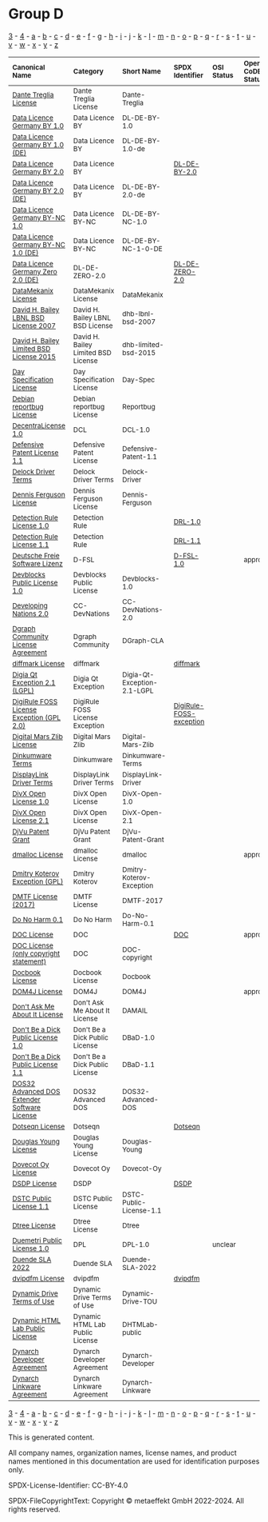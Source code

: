 # Group D

[3](../[3]/README.md) -
[4](../[4]/README.md) -
[a](../[a]/README.md) - 
[b](../[b]/README.md) - 
[c](../[c]/README.md) - 
[d](../[d]/README.md) - 
[e](../[e]/README.md) - 
[f](../[f]/README.md) - 
[g](../[g]/README.md) - 
[h](../[h]/README.md) - 
[i](../[i]/README.md) - 
[j](../[j]/README.md) - 
[k](../[k]/README.md) - 
[l](../[l]/README.md) - 
[m](../[m]/README.md) - 
[n](../[n]/README.md) - 
[o](../[o]/README.md) - 
[p](../[p]/README.md) - 
[q](../[q]/README.md) - 
[r](../[r]/README.md) - 
[s](../[s]/README.md) - 
[t](../[t]/README.md) - 
[u](../[u]/README.md) - 
[v](../[v]/README.md) - 
[w](../[w]/README.md) - 
[x](../[x]/README.md) - 
[y](../[y]/README.md) - 
[z](../[z]/README.md)

|<sup>Canonical Name</sup>|<sup>Category</sup>|<sup>Short Name</sup>|<sup>SPDX Identifier</sup>|<sup>OSI Status</sup>|<sup>Open CoDE Status</sup>|<sup>ScanCode</sup>|<sup>Matched ScanCode</sup>|<sup>Type</sup>|
| :-- | :-- | :-- | :-- | :-- | :-- | :-- | :-- | :-- |
|<sup><a name="Dante-Treglia-License">[Dante Treglia License]([da]/Dante-Treglia-License.yaml)</a></sup>|<sup>Dante Treglia License</sup>|<sup>Dante-Treglia</sup>| | | |<sup>[dante-treglia](https://github.com/nexB/scancode-toolkit/blob/develop/src/licensedcode/data/licenses/dante-treglia.LICENSE)</sup>|<sup>[dante-treglia](https://github.com/nexB/scancode-toolkit/blob/develop/src/licensedcode/data/licenses/dante-treglia.LICENSE)</sup>|<sup>terms</sup>|
|<sup><a name="Data-Licence-Germany-BY-1.0">[Data Licence Germany BY 1.0]([da]/Data-Licence-Germany-BY-1.0.yaml)</a></sup>|<sup>Data Licence BY</sup>|<sup>DL-DE-BY-1.0</sup>| | | |<sup>[dl-de-by-1-0-en](https://github.com/nexB/scancode-toolkit/blob/develop/src/licensedcode/data/licenses/dl-de-by-1-0-en.LICENSE)</sup>|<sup>[dl-de-by-1-0-en](https://github.com/nexB/scancode-toolkit/blob/develop/src/licensedcode/data/licenses/dl-de-by-1-0-en.LICENSE)</sup>|<sup>terms</sup>|
|<sup><a name="Data-Licence-Germany-BY-1.0-(DE)">[Data Licence Germany BY 1.0 (DE)]([da]/Data-Licence-Germany-BY-1.0-(DE).yaml)</a></sup>|<sup>Data Licence BY</sup>|<sup>DL-DE-BY-1.0-de</sup>| | | |<sup>[dl-de-by-1-0-de](https://github.com/nexB/scancode-toolkit/blob/develop/src/licensedcode/data/licenses/dl-de-by-1-0-de.LICENSE)</sup>|<sup>[dl-de-by-1-0-de](https://github.com/nexB/scancode-toolkit/blob/develop/src/licensedcode/data/licenses/dl-de-by-1-0-de.LICENSE)</sup>|<sup>terms</sup>|
|<sup><a name="Data-Licence-Germany-BY-2.0">[Data Licence Germany BY 2.0]([da]/Data-Licence-Germany-BY-2.0.yaml)</a></sup>|<sup>Data Licence BY</sup>|<sup> </sup>|<sup>[DL-DE-BY-2.0](https://spdx.org/licenses/DL-DE-BY-2.0.html)</sup>| | |<sup>[dl-de-by-2-0-en](https://github.com/nexB/scancode-toolkit/blob/develop/src/licensedcode/data/licenses/dl-de-by-2-0-en.LICENSE)</sup>|<sup>[dl-de-by-2-0-en](https://github.com/nexB/scancode-toolkit/blob/develop/src/licensedcode/data/licenses/dl-de-by-2-0-en.LICENSE)</sup>|<sup>terms</sup>|
|<sup><a name="Data-Licence-Germany-BY-2.0-(DE)">[Data Licence Germany BY 2.0 (DE)]([da]/Data-Licence-Germany-BY-2.0-(DE).yaml)</a></sup>|<sup>Data Licence BY</sup>|<sup>DL-DE-BY-2.0-de</sup>| | | |<sup>[dl-de-by-2-0-de](https://github.com/nexB/scancode-toolkit/blob/develop/src/licensedcode/data/licenses/dl-de-by-2-0-de.LICENSE)</sup>|<sup>[dl-de-by-2-0-de](https://github.com/nexB/scancode-toolkit/blob/develop/src/licensedcode/data/licenses/dl-de-by-2-0-de.LICENSE)</sup>|<sup>terms</sup>|
|<sup><a name="Data-Licence-Germany-BY-NC-1.0">[Data Licence Germany BY-NC 1.0]([da]/Data-Licence-Germany-BY-NC-1.0.yaml)</a></sup>|<sup>Data Licence BY-NC</sup>|<sup>DL-DE-BY-NC-1.0</sup>| | | |<sup>[dl-de-by-nc-1-0-en](https://github.com/nexB/scancode-toolkit/blob/develop/src/licensedcode/data/licenses/dl-de-by-nc-1-0-en.LICENSE)</sup>|<sup>[dl-de-by-nc-1-0-en](https://github.com/nexB/scancode-toolkit/blob/develop/src/licensedcode/data/licenses/dl-de-by-nc-1-0-en.LICENSE)</sup>|<sup>terms</sup>|
|<sup><a name="Data-Licence-Germany-BY-NC-1.0-(DE)">[Data Licence Germany BY-NC 1.0 (DE)]([da]/Data-Licence-Germany-BY-NC-1.0-(DE).yaml)</a></sup>|<sup>Data Licence BY-NC</sup>|<sup>DL-DE-BY-NC-1-0-DE</sup>| | | |<sup>[dl-de-by-nc-1-0-de](https://github.com/nexB/scancode-toolkit/blob/develop/src/licensedcode/data/licenses/dl-de-by-nc-1-0-de.LICENSE)</sup>|<sup>[dl-de-by-nc-1-0-de](https://github.com/nexB/scancode-toolkit/blob/develop/src/licensedcode/data/licenses/dl-de-by-nc-1-0-de.LICENSE)</sup>|<sup>terms</sup>|
|<sup><a name="Data-Licence-Germany-Zero-2.0-(DE)">[Data Licence Germany Zero 2.0 (DE)]([da]/Data-Licence-Germany-Zero-2.0-(DE).yaml)</a></sup>|<sup>DL-DE-ZERO-2.0</sup>|<sup> </sup>|<sup>[DL-DE-ZERO-2.0](https://spdx.org/licenses/DL-DE-ZERO-2.0.html)</sup>| | |<sup>[dl-de-zero-2.0](https://github.com/nexB/scancode-toolkit/blob/develop/src/licensedcode/data/licenses/dl-de-zero-2.0.LICENSE)</sup>| |<sup>terms</sup>|
|<sup><a name="DataMekanix-License">[DataMekanix License]([da]/DataMekanix-License.yaml)</a></sup>|<sup>DataMekanix License</sup>|<sup>DataMekanix</sup>| | | |<sup>[datamekanix-license](https://github.com/nexB/scancode-toolkit/blob/develop/src/licensedcode/data/licenses/datamekanix-license.LICENSE)</sup>|<sup>[datamekanix-license](https://github.com/nexB/scancode-toolkit/blob/develop/src/licensedcode/data/licenses/datamekanix-license.LICENSE)</sup>|<sup>terms</sup>|
|<sup><a name="David-H.-Bailey-LBNL-BSD-License-2007">[David H. Bailey LBNL BSD License 2007]([da]/David-H.-Bailey-LBNL-BSD-License-2007.yaml)</a></sup>|<sup>David H. Bailey LBNL BSD License</sup>|<sup>dhb-lbnl-bsd-2007</sup>| | | |<sup>[dhb-lbnl-bsd-2007](https://github.com/nexB/scancode-toolkit/blob/develop/src/licensedcode/data/licenses/dhb-lbnl-bsd-2007.LICENSE)</sup>|<sup>[lbnl-bsd](https://github.com/nexB/scancode-toolkit/blob/develop/src/licensedcode/data/licenses/lbnl-bsd.LICENSE)</sup>|<sup>terms</sup>|
|<sup><a name="David-H.-Bailey-Limited-BSD-License-2015">[David H. Bailey Limited BSD License 2015]([da]/David-H.-Bailey-Limited-BSD-License-2015.yaml)</a></sup>|<sup>David H. Bailey Limited BSD License</sup>|<sup>dhb-limited-bsd-2015</sup>| | | |<sup>[dhb-limited-bsd-2015](https://github.com/nexB/scancode-toolkit/blob/develop/src/licensedcode/data/licenses/dhb-limited-bsd-2015.LICENSE)</sup>|<sup>[bsd-new](https://github.com/nexB/scancode-toolkit/blob/develop/src/licensedcode/data/licenses/bsd-new.LICENSE)</sup>|<sup>terms</sup>|
|<sup><a name="Day-Specification-License">[Day Specification License]([da]/Day-Specification-License.yaml)</a></sup>|<sup>Day Specification License</sup>|<sup>Day-Spec</sup>| | | |<sup>[day-spec](https://github.com/nexB/scancode-toolkit/blob/develop/src/licensedcode/data/licenses/day-spec.LICENSE)</sup>|<sup>[day-spec](https://github.com/nexB/scancode-toolkit/blob/develop/src/licensedcode/data/licenses/day-spec.LICENSE)</sup>|<sup>terms</sup>|
|<sup><a name="Debian-reportbug-License">[Debian reportbug License]([de]/Debian-reportbug-License.yaml)</a></sup>|<sup>Debian reportbug License</sup>|<sup>Reportbug</sup>| | | |<sup>[reportbug](https://github.com/nexB/scancode-toolkit/blob/develop/src/licensedcode/data/licenses/reportbug.LICENSE)</sup>|<sup>[reportbug](https://github.com/nexB/scancode-toolkit/blob/develop/src/licensedcode/data/licenses/reportbug.LICENSE)</sup>|<sup>terms</sup>|
|<sup><a name="DecentraLicense-1.0">[DecentraLicense 1.0]([de]/DecentraLicense-1.0.yaml)</a></sup>|<sup>DCL</sup>|<sup>DCL-1.0</sup>| | | | | |<sup>terms</sup>|
|<sup><a name="Defensive-Patent-License-1.1">[Defensive Patent License 1.1]([de]/Defensive-Patent-License-1.1.yaml)</a></sup>|<sup>Defensive Patent License</sup>|<sup>Defensive-Patent-1.1</sup>| | | |<sup>[defensive-patent-1.1](https://github.com/nexB/scancode-toolkit/blob/develop/src/licensedcode/data/licenses/defensive-patent-1.1.LICENSE)</sup>|<sup>[defensive-patent-1.1](https://github.com/nexB/scancode-toolkit/blob/develop/src/licensedcode/data/licenses/defensive-patent-1.1.LICENSE)</sup>|<sup>terms</sup>|
|<sup><a name="Delock-Driver-Terms">[Delock Driver Terms]([de]/Delock-Driver-Terms.yaml)</a></sup>|<sup>Delock Driver Terms</sup>|<sup>Delock-Driver</sup>| | | | | |<sup>terms</sup>|
|<sup><a name="Dennis-Ferguson-License">[Dennis Ferguson License]([de]/Dennis-Ferguson-License.yaml)</a></sup>|<sup>Dennis Ferguson License</sup>|<sup>Dennis-Ferguson</sup>| | | |<sup>[dennis-ferguson](https://github.com/nexB/scancode-toolkit/blob/develop/src/licensedcode/data/licenses/dennis-ferguson.LICENSE)</sup>|<sup>[dennis-ferguson](https://github.com/nexB/scancode-toolkit/blob/develop/src/licensedcode/data/licenses/dennis-ferguson.LICENSE)</sup>|<sup>terms</sup>|
|<sup><a name="Detection-Rule-License-1.0">[Detection Rule License 1.0]([de]/Detection-Rule-License-1.0.yaml)</a></sup>|<sup>Detection Rule</sup>|<sup> </sup>|<sup>[DRL-1.0](https://spdx.org/licenses/DRL-1.0.html)</sup>| | |<sup>[drl-1.0](https://github.com/nexB/scancode-toolkit/blob/develop/src/licensedcode/data/licenses/drl-1.0.LICENSE)</sup>|<sup>[drl-1.0](https://github.com/nexB/scancode-toolkit/blob/develop/src/licensedcode/data/licenses/drl-1.0.LICENSE)</sup>|<sup>terms</sup>|
|<sup><a name="Detection-Rule-License-1.1">[Detection Rule License 1.1]([de]/Detection-Rule-License-1.1.yaml)</a></sup>|<sup>Detection Rule</sup>|<sup> </sup>|<sup>[DRL-1.1](https://spdx.org/licenses/DRL-1.1.html)</sup>| | |<sup>[drl-1.1](https://github.com/nexB/scancode-toolkit/blob/develop/src/licensedcode/data/licenses/drl-1.1.LICENSE)</sup>|<sup>[drl-1.1](https://github.com/nexB/scancode-toolkit/blob/develop/src/licensedcode/data/licenses/drl-1.1.LICENSE)</sup>|<sup>terms</sup>|
|<sup><a name="Deutsche-Freie-Software-Lizenz">[Deutsche Freie Software Lizenz]([de]/Deutsche-Freie-Software-Lizenz.yaml)</a></sup>|<sup>D-FSL</sup>|<sup> </sup>|<sup>[D-FSL-1.0](https://spdx.org/licenses/D-FSL-1.0.html)</sup>| |<sup>approved</sup>|<sup>[d-fsl-1.0-de](https://github.com/nexB/scancode-toolkit/blob/develop/src/licensedcode/data/licenses/d-fsl-1.0-de.LICENSE)</sup>|<sup>[d-fsl-1.0-de](https://github.com/nexB/scancode-toolkit/blob/develop/src/licensedcode/data/licenses/d-fsl-1.0-de.LICENSE)</sup>|<sup>terms</sup>|
|<sup><a name="Devblocks-Public-License-1.0">[Devblocks Public License 1.0]([de]/Devblocks-Public-License-1.0.yaml)</a></sup>|<sup>Devblocks Public License</sup>|<sup>Devblocks-1.0</sup>| | | |<sup>[devblocks-1.0](https://github.com/nexB/scancode-toolkit/blob/develop/src/licensedcode/data/licenses/devblocks-1.0.LICENSE)</sup>|<sup>[devblocks-1.0](https://github.com/nexB/scancode-toolkit/blob/develop/src/licensedcode/data/licenses/devblocks-1.0.LICENSE)</sup>|<sup>terms</sup>|
|<sup><a name="Developing-Nations-2.0">[Developing Nations 2.0]([de]/Developing-Nations-2.0.yaml)</a></sup>|<sup>CC-DevNations</sup>|<sup>CC-DevNations-2.0</sup>| | | |<sup>[cc-devnations-2.0](https://github.com/nexB/scancode-toolkit/blob/develop/src/licensedcode/data/licenses/cc-devnations-2.0.LICENSE)</sup>|<sup>[cc-devnations-2.0](https://github.com/nexB/scancode-toolkit/blob/develop/src/licensedcode/data/licenses/cc-devnations-2.0.LICENSE)</sup>|<sup>terms</sup>|
|<sup><a name="Dgraph-Community-License-Agreement">[Dgraph Community License Agreement]([dg]/Dgraph-Community-License-Agreement.yaml)</a></sup>|<sup>Dgraph Community</sup>|<sup>DGraph-CLA</sup>| | | |<sup>[dgraph-cla](https://github.com/nexB/scancode-toolkit/blob/develop/src/licensedcode/data/licenses/dgraph-cla.LICENSE)</sup>|<sup>[dgraph-cla](https://github.com/nexB/scancode-toolkit/blob/develop/src/licensedcode/data/licenses/dgraph-cla.LICENSE)</sup>|<sup>terms</sup>|
|<sup><a name="diffmark-License">[diffmark License]([di]/diffmark-License.yaml)</a></sup>|<sup>diffmark</sup>|<sup> </sup>|<sup>[diffmark](https://spdx.org/licenses/diffmark.html)</sup>| | |<sup>[diffmark](https://github.com/nexB/scancode-toolkit/blob/develop/src/licensedcode/data/licenses/diffmark.LICENSE)</sup>|<sup>[diffmark](https://github.com/nexB/scancode-toolkit/blob/develop/src/licensedcode/data/licenses/diffmark.LICENSE)</sup>|<sup>terms</sup>|
|<sup><a name="Digia-Qt-Exception-2.1-(LGPL)">[Digia Qt Exception 2.1 (LGPL)]([di]/Digia-Qt-Exception-2.1-(LGPL).yaml)</a></sup>|<sup>Digia Qt Exception</sup>|<sup>Digia-Qt-Exception-2.1-LGPL</sup>| | | |<sup>[digia-qt-exception-lgpl-2.1](https://github.com/nexB/scancode-toolkit/blob/develop/src/licensedcode/data/licenses/digia-qt-exception-lgpl-2.1.LICENSE)</sup>|<sup>[qt-lgpl-exception-1.1](https://github.com/nexB/scancode-toolkit/blob/develop/src/licensedcode/data/licenses/qt-lgpl-exception-1.1.LICENSE)</sup>|<sup>exception</sup>|
|<sup><a name="DigiRule-FOSS-License-Exception-(GPL-2.0)">[DigiRule FOSS License Exception (GPL 2.0)]([di]/DigiRule-FOSS-License-Exception-(GPL-2.0).yaml)</a></sup>|<sup>DigiRule FOSS License Exception</sup>|<sup> </sup>|<sup>[DigiRule-FOSS-exception](https://spdx.org/licenses/DigiRule-FOSS-exception.html)</sup>| | |<sup>[digirule-foss-exception](https://github.com/nexB/scancode-toolkit/blob/develop/src/licensedcode/data/licenses/digirule-foss-exception.LICENSE)</sup>|<sup>[digirule-foss-exception](https://github.com/nexB/scancode-toolkit/blob/develop/src/licensedcode/data/licenses/digirule-foss-exception.LICENSE)</sup>|<sup>exception</sup>|
|<sup><a name="Digital-Mars-Zlib-License">[Digital Mars Zlib License]([di]/Digital-Mars-Zlib-License.yaml)</a></sup>|<sup>Digital Mars Zlib</sup>|<sup>Digital-Mars-Zlib</sup>| | | |<sup>[d-zlib](https://github.com/nexB/scancode-toolkit/blob/develop/src/licensedcode/data/licenses/d-zlib.LICENSE)</sup>|<sup>[d-zlib](https://github.com/nexB/scancode-toolkit/blob/develop/src/licensedcode/data/licenses/d-zlib.LICENSE)</sup>|<sup>terms</sup>|
|<sup><a name="Dinkumware-Terms">[Dinkumware Terms]([di]/Dinkumware-Terms.yaml)</a></sup>|<sup>Dinkumware</sup>|<sup>Dinkumware-Terms</sup>| | | | | |<sup>terms</sup>|
|<sup><a name="DisplayLink-Driver-Terms">[DisplayLink Driver Terms]([di]/DisplayLink-Driver-Terms.yaml)</a></sup>|<sup>DisplayLink Driver Terms</sup>|<sup>DisplayLink-Driver</sup>| | | | | |<sup>terms</sup>|
|<sup><a name="DivX-Open-License-1.0">[DivX Open License 1.0]([di]/DivX-Open-License-1.0.yaml)</a></sup>|<sup>DivX Open License</sup>|<sup>DivX-Open-1.0</sup>| | | |<sup>[divx-open-1.0](https://github.com/nexB/scancode-toolkit/blob/develop/src/licensedcode/data/licenses/divx-open-1.0.LICENSE)</sup>|<sup>[divx-open-1.0](https://github.com/nexB/scancode-toolkit/blob/develop/src/licensedcode/data/licenses/divx-open-1.0.LICENSE)</sup>|<sup>terms</sup>|
|<sup><a name="DivX-Open-License-2.1">[DivX Open License 2.1]([di]/DivX-Open-License-2.1.yaml)</a></sup>|<sup>DivX Open License</sup>|<sup>DivX-Open-2.1</sup>| | | |<sup>[divx-open-2.1](https://github.com/nexB/scancode-toolkit/blob/develop/src/licensedcode/data/licenses/divx-open-2.1.LICENSE)</sup>|<sup>[divx-open-2.1](https://github.com/nexB/scancode-toolkit/blob/develop/src/licensedcode/data/licenses/divx-open-2.1.LICENSE)</sup>|<sup>terms</sup>|
|<sup><a name="DjVu-Patent-Grant">[DjVu Patent Grant]([dj]/DjVu-Patent-Grant.yaml)</a></sup>|<sup>DjVu Patent Grant</sup>|<sup>DjVu-Patent-Grant</sup>| | | |<sup>[gpl-2.0-djvu](https://github.com/nexB/scancode-toolkit/blob/develop/src/licensedcode/data/licenses/gpl-2.0-djvu.LICENSE)</sup>|<sup>[gpl-2.0-djvu](https://github.com/nexB/scancode-toolkit/blob/develop/src/licensedcode/data/licenses/gpl-2.0-djvu.LICENSE)</sup>|<sup>terms</sup>|
|<sup><a name="dmalloc-License">[dmalloc License]([dm]/dmalloc-License.yaml)</a></sup>|<sup>dmalloc License</sup>|<sup>dmalloc</sup>| | |<sup>approved</sup>|<sup>[dmalloc](https://github.com/nexB/scancode-toolkit/blob/develop/src/licensedcode/data/licenses/dmalloc.LICENSE)</sup>|<sup>[dmalloc](https://github.com/nexB/scancode-toolkit/blob/develop/src/licensedcode/data/licenses/dmalloc.LICENSE)</sup>|<sup>terms</sup>|
|<sup><a name="Dmitry-Koterov-Exception-(GPL)">[Dmitry Koterov Exception (GPL)]([dm]/Dmitry-Koterov-Exception-(GPL).yaml)</a></sup>|<sup>Dmitry Koterov</sup>|<sup>Dmitry-Koterov-Exception</sup>| | | | | |<sup>exception</sup>|
|<sup><a name="DMTF-License-(2017)">[DMTF License (2017)]([dm]/DMTF-License-(2017).yaml)</a></sup>|<sup>DMTF License</sup>|<sup>DMTF-2017</sup>| | | |<sup>[dmtf-2017](https://github.com/nexB/scancode-toolkit/blob/develop/src/licensedcode/data/licenses/dmtf-2017.LICENSE)</sup>|<sup>[dmtf-2017](https://github.com/nexB/scancode-toolkit/blob/develop/src/licensedcode/data/licenses/dmtf-2017.LICENSE)</sup>|<sup>terms</sup>|
|<sup><a name="Do-No-Harm-0.1">[Do No Harm 0.1]([do]/Do-No-Harm-0.1.yaml)</a></sup>|<sup>Do No Harm</sup>|<sup>Do-No-Harm-0.1</sup>| | | |<sup>[do-no-harm-0.1](https://github.com/nexB/scancode-toolkit/blob/develop/src/licensedcode/data/licenses/do-no-harm-0.1.LICENSE)</sup>|<sup>[do-no-harm-0.1](https://github.com/nexB/scancode-toolkit/blob/develop/src/licensedcode/data/licenses/do-no-harm-0.1.LICENSE)</sup>|<sup>terms</sup>|
|<sup><a name="DOC-License">[DOC License]([do]/DOC-License.yaml)</a></sup>|<sup>DOC</sup>|<sup> </sup>|<sup>[DOC](https://spdx.org/licenses/DOC.html)</sup>| |<sup>approved</sup>|<sup>[ace-tao](https://github.com/nexB/scancode-toolkit/blob/develop/src/licensedcode/data/licenses/ace-tao.LICENSE)</sup>|<sup>[ace-tao](https://github.com/nexB/scancode-toolkit/blob/develop/src/licensedcode/data/licenses/ace-tao.LICENSE)</sup>|<sup>terms</sup>|
|<sup><a name="DOC-License-(only-copyright-statement)">[DOC License (only copyright statement)]([do]/DOC-License-(only-copyright-statement).yaml)</a></sup>|<sup>DOC</sup>|<sup>DOC-copyright</sup>| | | | | |<sup>terms</sup>|
|<sup><a name="Docbook-License">[Docbook License]([do]/Docbook-License.yaml)</a></sup>|<sup>Docbook License</sup>|<sup>Docbook</sup>| | | |<sup>[docbook](https://github.com/nexB/scancode-toolkit/blob/develop/src/licensedcode/data/licenses/docbook.LICENSE)</sup>|<sup>[docbook](https://github.com/nexB/scancode-toolkit/blob/develop/src/licensedcode/data/licenses/docbook.LICENSE)</sup>|<sup>terms</sup>|
|<sup><a name="DOM4J-License">[DOM4J License]([do]/DOM4J-License.yaml)</a></sup>|<sup>DOM4J</sup>|<sup>DOM4J</sup>| | |<sup>approved</sup>|<sup>[dom4j](https://github.com/nexB/scancode-toolkit/blob/develop/src/licensedcode/data/licenses/dom4j.LICENSE)</sup>|<sup>[dom4j](https://github.com/nexB/scancode-toolkit/blob/develop/src/licensedcode/data/licenses/dom4j.LICENSE)</sup>|<sup>terms</sup>|
|<sup><a name="Don't-Ask-Me-About-It-License">[Don't Ask Me About It License]([do]/Don't-Ask-Me-About-It-License.yaml)</a></sup>|<sup>Don't Ask Me About It License</sup>|<sup>DAMAIL</sup>| | | |<sup>[damail](https://github.com/nexB/scancode-toolkit/blob/develop/src/licensedcode/data/licenses/damail.LICENSE)</sup>|<sup>[damail](https://github.com/nexB/scancode-toolkit/blob/develop/src/licensedcode/data/licenses/damail.LICENSE)</sup>|<sup>terms</sup>|
|<sup><a name="Don't-Be-a-Dick-Public-License-1.0">[Don't Be a Dick Public License 1.0]([do]/Don't-Be-a-Dick-Public-License-1.0.yaml)</a></sup>|<sup>Don't Be a Dick Public License</sup>|<sup>DBaD-1.0</sup>| | | |<sup>[dbad](https://github.com/nexB/scancode-toolkit/blob/develop/src/licensedcode/data/licenses/dbad.LICENSE)</sup>|<sup>[dbad](https://github.com/nexB/scancode-toolkit/blob/develop/src/licensedcode/data/licenses/dbad.LICENSE)</sup>|<sup>terms</sup>|
|<sup><a name="Don't-Be-a-Dick-Public-License-1.1">[Don't Be a Dick Public License 1.1]([do]/Don't-Be-a-Dick-Public-License-1.1.yaml)</a></sup>|<sup>Don't Be a Dick Public License</sup>|<sup>DBaD-1.1</sup>| | | |<sup>[dbad-1.1](https://github.com/nexB/scancode-toolkit/blob/develop/src/licensedcode/data/licenses/dbad-1.1.LICENSE), [dbad](https://github.com/nexB/scancode-toolkit/blob/develop/src/licensedcode/data/licenses/dbad.LICENSE)</sup>|<sup>[dbad-1.1](https://github.com/nexB/scancode-toolkit/blob/develop/src/licensedcode/data/licenses/dbad-1.1.LICENSE)</sup>|<sup>terms</sup>|
|<sup><a name="DOS32-Advanced-DOS-Extender-Software-License">[DOS32 Advanced DOS Extender Software License]([do]/DOS32-Advanced-DOS-Extender-Software-License.yaml)</a></sup>|<sup>DOS32 Advanced DOS</sup>|<sup>DOS32-Advanced-DOS</sup>| | | |<sup>[dos32a-extender](https://github.com/nexB/scancode-toolkit/blob/develop/src/licensedcode/data/licenses/dos32a-extender.LICENSE)</sup>|<sup>[dos32a-extender](https://github.com/nexB/scancode-toolkit/blob/develop/src/licensedcode/data/licenses/dos32a-extender.LICENSE)</sup>|<sup>terms</sup>|
|<sup><a name="Dotseqn-License">[Dotseqn License]([do]/Dotseqn-License.yaml)</a></sup>|<sup>Dotseqn</sup>|<sup> </sup>|<sup>[Dotseqn](https://spdx.org/licenses/Dotseqn.html)</sup>| | |<sup>[dotseqn](https://github.com/nexB/scancode-toolkit/blob/develop/src/licensedcode/data/licenses/dotseqn.LICENSE)</sup>|<sup>[dotseqn](https://github.com/nexB/scancode-toolkit/blob/develop/src/licensedcode/data/licenses/dotseqn.LICENSE)</sup>|<sup>terms</sup>|
|<sup><a name="Douglas-Young-License">[Douglas Young License]([do]/Douglas-Young-License.yaml)</a></sup>|<sup>Douglas Young License</sup>|<sup>Douglas-Young</sup>| | | |<sup>[douglas-young](https://github.com/nexB/scancode-toolkit/blob/develop/src/licensedcode/data/licenses/douglas-young.LICENSE)</sup>|<sup>[douglas-young](https://github.com/nexB/scancode-toolkit/blob/develop/src/licensedcode/data/licenses/douglas-young.LICENSE)</sup>|<sup>terms</sup>|
|<sup><a name="Dovecot-Oy-License">[Dovecot Oy License]([do]/Dovecot-Oy-License.yaml)</a></sup>|<sup>Dovecot Oy</sup>|<sup>Dovecot-Oy</sup>| | | | | |<sup>terms</sup>|
|<sup><a name="DSDP-License">[DSDP License]([ds]/DSDP-License.yaml)</a></sup>|<sup>DSDP</sup>|<sup> </sup>|<sup>[DSDP](https://spdx.org/licenses/DSDP.html)</sup>| | |<sup>[dsdp](https://github.com/nexB/scancode-toolkit/blob/develop/src/licensedcode/data/licenses/dsdp.LICENSE)</sup>|<sup>[dsdp](https://github.com/nexB/scancode-toolkit/blob/develop/src/licensedcode/data/licenses/dsdp.LICENSE)</sup>|<sup>terms</sup>|
|<sup><a name="DSTC-Public-License-1.1">[DSTC Public License 1.1]([ds]/DSTC-Public-License-1.1.yaml)</a></sup>|<sup>DSTC Public License</sup>|<sup>DSTC-Public-License-1.1</sup>| | | |<sup>[dpl-1.1](https://github.com/nexB/scancode-toolkit/blob/develop/src/licensedcode/data/licenses/dpl-1.1.LICENSE)</sup>|<sup>[dpl-1.1](https://github.com/nexB/scancode-toolkit/blob/develop/src/licensedcode/data/licenses/dpl-1.1.LICENSE)</sup>|<sup>terms</sup>|
|<sup><a name="Dtree-License">[Dtree License]([dt]/Dtree-License.yaml)</a></sup>|<sup>Dtree License</sup>|<sup>Dtree</sup>| | | |<sup>[dtree](https://github.com/nexB/scancode-toolkit/blob/develop/src/licensedcode/data/licenses/dtree.LICENSE)</sup>|<sup>[dtree](https://github.com/nexB/scancode-toolkit/blob/develop/src/licensedcode/data/licenses/dtree.LICENSE)</sup>|<sup>terms</sup>|
|<sup><a name="Duemetri-Public-License-1.0">[Duemetri Public License 1.0]([du]/Duemetri-Public-License-1.0.yaml)</a></sup>|<sup>DPL</sup>|<sup>DPL-1.0</sup>| |<sup>unclear</sup>| | |<sup>[repoze](https://github.com/nexB/scancode-toolkit/blob/develop/src/licensedcode/data/licenses/repoze.LICENSE)</sup>|<sup>terms</sup>|
|<sup><a name="Duende-SLA-2022">[Duende SLA 2022]([du]/Duende-SLA-2022.yaml)</a></sup>|<sup>Duende SLA</sup>|<sup>Duende-SLA-2022</sup>| | | |<sup>[duende-sla-2022](https://github.com/nexB/scancode-toolkit/blob/develop/src/licensedcode/data/licenses/duende-sla-2022.LICENSE)</sup>|<sup>[duende-sla-2022](https://github.com/nexB/scancode-toolkit/blob/develop/src/licensedcode/data/licenses/duende-sla-2022.LICENSE)</sup>|<sup>terms</sup>|
|<sup><a name="dvipdfm-License">[dvipdfm License]([dv]/dvipdfm-License.yaml)</a></sup>|<sup>dvipdfm</sup>|<sup> </sup>|<sup>[dvipdfm](https://spdx.org/licenses/dvipdfm.html)</sup>| | |<sup>[dvipdfm](https://github.com/nexB/scancode-toolkit/blob/develop/src/licensedcode/data/licenses/dvipdfm.LICENSE)</sup>|<sup>[dvipdfm](https://github.com/nexB/scancode-toolkit/blob/develop/src/licensedcode/data/licenses/dvipdfm.LICENSE)</sup>|<sup>terms</sup>|
|<sup><a name="Dynamic-Drive-Terms-of-Use">[Dynamic Drive Terms of Use]([dy]/Dynamic-Drive-Terms-of-Use.yaml)</a></sup>|<sup>Dynamic Drive Terms of Use</sup>|<sup>Dynamic-Drive-TOU</sup>| | | |<sup>[dynamic-drive-tou](https://github.com/nexB/scancode-toolkit/blob/develop/src/licensedcode/data/licenses/dynamic-drive-tou.LICENSE)</sup>|<sup>[dynamic-drive-tou](https://github.com/nexB/scancode-toolkit/blob/develop/src/licensedcode/data/licenses/dynamic-drive-tou.LICENSE)</sup>|<sup>terms</sup>|
|<sup><a name="Dynamic-HTML-Lab-Public-License">[Dynamic HTML Lab Public License]([dy]/Dynamic-HTML-Lab-Public-License.yaml)</a></sup>|<sup>Dynamic HTML Lab Public License</sup>|<sup>DHTMLab-public</sup>| | | |<sup>[dhtmlab-public](https://github.com/nexB/scancode-toolkit/blob/develop/src/licensedcode/data/licenses/dhtmlab-public.LICENSE)</sup>|<sup>[dhtmlab-public](https://github.com/nexB/scancode-toolkit/blob/develop/src/licensedcode/data/licenses/dhtmlab-public.LICENSE)</sup>|<sup>terms</sup>|
|<sup><a name="Dynarch-Developer-Agreement">[Dynarch Developer Agreement]([dy]/Dynarch-Developer-Agreement.yaml)</a></sup>|<sup>Dynarch Developer Agreement</sup>|<sup>Dynarch-Developer</sup>| | | |<sup>[dynarch-developer](https://github.com/nexB/scancode-toolkit/blob/develop/src/licensedcode/data/licenses/dynarch-developer.LICENSE)</sup>|<sup>[dynarch-developer](https://github.com/nexB/scancode-toolkit/blob/develop/src/licensedcode/data/licenses/dynarch-developer.LICENSE)</sup>|<sup>terms</sup>|
|<sup><a name="Dynarch-Linkware-Agreement">[Dynarch Linkware Agreement]([dy]/Dynarch-Linkware-Agreement.yaml)</a></sup>|<sup>Dynarch Linkware Agreement</sup>|<sup>Dynarch-Linkware</sup>| | | |<sup>[dynarch-linkware](https://github.com/nexB/scancode-toolkit/blob/develop/src/licensedcode/data/licenses/dynarch-linkware.LICENSE)</sup>|<sup>[dynarch-linkware](https://github.com/nexB/scancode-toolkit/blob/develop/src/licensedcode/data/licenses/dynarch-linkware.LICENSE)</sup>|<sup>terms</sup>|

[3](../[3]/README.md) -
[4](../[4]/README.md) -
[a](../[a]/README.md) - 
[b](../[b]/README.md) - 
[c](../[c]/README.md) - 
[d](../[d]/README.md) - 
[e](../[e]/README.md) - 
[f](../[f]/README.md) - 
[g](../[g]/README.md) - 
[h](../[h]/README.md) - 
[i](../[i]/README.md) - 
[j](../[j]/README.md) - 
[k](../[k]/README.md) - 
[l](../[l]/README.md) - 
[m](../[m]/README.md) - 
[n](../[n]/README.md) - 
[o](../[o]/README.md) - 
[p](../[p]/README.md) - 
[q](../[q]/README.md) - 
[r](../[r]/README.md) - 
[s](../[s]/README.md) - 
[t](../[t]/README.md) - 
[u](../[u]/README.md) - 
[v](../[v]/README.md) - 
[w](../[w]/README.md) - 
[x](../[x]/README.md) - 
[y](../[y]/README.md) - 
[z](../[z]/README.md)


This is generated content.

All company names, organization names, license names, and product names mentioned in this documentation are used for identification purposes only.

SPDX-License-Identifier: CC-BY-4.0

SPDX-FileCopyrightText: Copyright © metaeffekt GmbH 2022-2024. All rights reserved.
